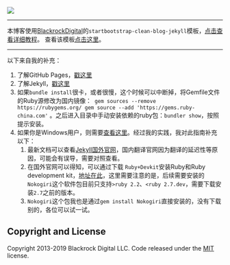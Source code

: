 ![](https://img.shields.io/github/license/wangzzleo/wangzzleo.github.io?style=flat-square)  
***
本博客使用[BlackrockDigital](https://github.com/BlackrockDigital)的`startbootstrap-clean-blog-jekyll`模板，[点击查看详细教程](https://github.com/startbootstrap/startbootstrap-clean-blog-jekyll)。
查看该模板[点击这里](http://blackrockdigital.github.io/startbootstrap-clean-blog-jekyll/)。
***
以下来自我的补充：  
1. 了解GitHub Pages，[戳这里](https://pages.github.com/)  
2. 了解Jekyll，[戳这里](http://jekyllcn.com/)  
3. 如果`bundle install`很卡，或者很慢，这个时候可以中断掉，将Gemfile文件的Ruby源修改为国内镜像：```
gem sources --remove https://rubygems.org/
gem source --add 'https://gems.ruby-china.com'``` 。之后进入目录中手动安装依赖的ruby包：`bundler show`，按照提示安装。  
4. 如果你是Windows用户，则需要[查看这里](http://jekyllcn.com/docs/windows/#installation)。经过我的实践，我对此指南补充以下：
	1. 最新文档可以查看[Jekyll国外官网](https://rubyinstaller.org/downloads/)，国内翻译官网因为翻译的延迟性等原因，可能会有误导，需要对照查看。
	2. 在国外官网可以得知，可以通过下载 `Ruby+Devkit`安装Ruby和Ruby development kit，[地址在此](https://rubyinstaller.org/downloads/)，这里需要注意的是，后续需要安装的`Nokogiri`这个软件包目前只支持`>ruby 2.2`、`<ruby 2.7.dev`，需要下载安装`2.7`之前的版本。
	3. `Nokogiri`这个包我也是通过`gem install Nokogiri`直接安装的，没有下载别的，各位可以试一试。


## Copyright and License

Copyright 2013-2019 Blackrock Digital LLC. Code released under the [MIT](https://github.com/BlackrockDigital/startbootstrap-clean-blog-jekyll/blob/gh-pages/LICENSE) license.
